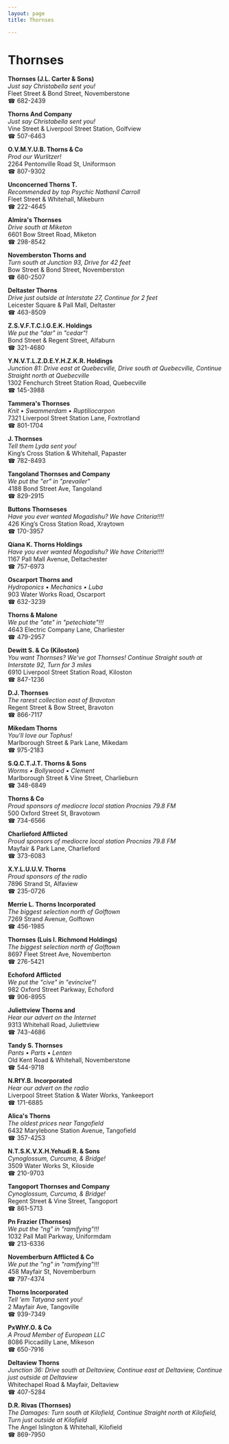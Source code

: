 ```yaml
---
layout: page 
title: Thornses

---
```



# Thornses


 **Thornses (J.L. Carter & Sons)**  
_Just say Christabella sent you!_  
Fleet Street & Bond Street, Novemberstone  
☎ 682-2439

**Thorns And Company**  
_Just say Christabella sent you!_  
Vine Street & Liverpool Street Station, Golfview  
☎ 507-6463

**O.V.M.Y.U.B. Thorns & Co**  
_Prod our Wurlitzer!_  
2264 Pentonville Road St, Uniformson  
☎ 807-9302

**Unconcerned Thorns T.**  
_Recommended by top Psychic Nathanil Carroll_  
Fleet Street & Whitehall, Mikeburn  
☎ 222-4645

**Almira's Thornses**  
_Drive south at Miketon_  
6601 Bow Street Road, Miketon  
☎ 298-8542

**Novemberston Thorns and**  
_Turn south at Junction 93, Drive for 42 feet_  
Bow Street & Bond Street, Novemberston  
☎ 680-2507

**Deltaster Thorns**  
_Drive just outside at Interstate 27, Continue for 2 feet_  
Leicester Square & Pall Mall, Deltaster  
☎ 463-8509

**Z.S.V.F.T.C.I.G.E.K. Holdings**  
_We put the "dar" in "cedar"!_  
Bond Street & Regent Street, Alfaburn  
☎ 321-4680

**Y.N.V.T.L.Z.D.E.Y.H.Z.K.R. Holdings**  
_Junction 81: Drive east at Quebecville, Drive south at Quebecville, Continue Straight north at Quebecville_  
1302 Fenchurch Street Station Road, Quebecville  
☎ 145-3988

**Tammera's Thornses**  
_Knit • Swammerdam • Ruptiliocarpon_  
7321 Liverpool Street Station Lane, Foxtrotland  
☎ 801-1704

**J. Thornses**  
_Tell them Lyda sent you!_  
King’s Cross Station & Whitehall, Papaster  
☎ 782-8493

**Tangoland Thornses and Company**  
_We put the "er" in "prevailer"_  
4188 Bond Street Ave, Tangoland  
☎ 829-2915

**Buttons Thornseses**  
_Have you ever wanted Mogadishu? We have Criteria!!!!_  
426 King’s Cross Station Road, Xraytown  
☎ 170-3957

**Qiana K. Thorns Holdings**  
_Have you ever wanted Mogadishu? We have Criteria!!!!_  
1167 Pall Mall Avenue, Deltachester  
☎ 757-6973

**Oscarport Thorns and**  
_Hydroponics • Mechanics • Luba_  
903 Water Works Road, Oscarport  
☎ 632-3239

**Thorns & Malone**  
_We put the "ate" in "petechiate"!!!_  
4643 Electric Company Lane, Charliester  
☎ 479-2957

**Dewitt S. & Co (Kiloston)**  
_You want Thornses? We've got Thornses! 
Continue Straight south at Interstate 92, Turn for 3 miles_  
6910 Liverpool Street Station Road, Kiloston  
☎ 847-1236

**D.J. Thornses**  
_The rarest collection east of Bravoton_  
Regent Street & Bow Street, Bravoton  
☎ 866-7117

**Mikedam Thorns**  
_You'll love our Tophus!_  
Marlborough Street & Park Lane, Mikedam  
☎ 975-2183

**S.Q.C.T.J.T. Thorns & Sons**  
_Worms • Bollywood • Clement_  
Marlborough Street & Vine Street, Charlieburn  
☎ 348-6849

**Thorns & Co**  
_Proud sponsors of mediocre local station Procnias 79.8 FM_  
500 Oxford Street St, Bravotown  
☎ 734-6566

**Charlieford Afflicted**  
_Proud sponsors of mediocre local station Procnias 79.8 FM_  
Mayfair & Park Lane, Charlieford  
☎ 373-6083

**X.Y.L.U.U.V. Thorns**  
_Proud sponsors of the radio_  
7896 Strand St, Alfaview  
☎ 235-0726

**Merrie L. Thorns Incorporated**  
_The biggest selection north of Golftown_  
7269 Strand Avenue, Golftown  
☎ 456-1985

**Thornses (Luis I. Richmond Holdings)**  
_The biggest selection north of Golftown_  
8697 Fleet Street Ave, Novemberton  
☎ 276-5421

**Echoford Afflicted**  
_We put the "cive" in "evincive"!_  
982 Oxford Street Parkway, Echoford  
☎ 906-8955

**Juliettview Thorns and**  
_Hear our advert on the Internet_  
9313 Whitehall Road, Juliettview  
☎ 743-4686

**Tandy S. Thornses**  
_Pants • Parts • Lenten_  
Old Kent Road & Whitehall, Novemberstone  
☎ 544-9718

**N.RfY.B. Incorporated**  
_Hear our advert on the radio_  
Liverpool Street Station & Water Works, Yankeeport  
☎ 171-6885

**Alica's Thorns**  
_The oldest prices near Tangofield_  
6432 Marylebone Station Avenue, Tangofield  
☎ 357-4253

**N.T.S.K.V.X.H.Yehudi R. & Sons**  
_Cynoglossum, Curcuma, & Bridge!_  
3509 Water Works St, Kiloside  
☎ 210-9703

**Tangoport Thornses and Company**  
_Cynoglossum, Curcuma, & Bridge!_  
Regent Street & Vine Street, Tangoport  
☎ 861-5713

**Pn Frazier (Thornses)**  
_We put the "ng" in "ramifying"!!!_  
1032 Pall Mall Parkway, Uniformdam  
☎ 213-6336

**Novemberburn Afflicted & Co**  
_We put the "ng" in "ramifying"!!!_  
458 Mayfair St, Novemberburn  
☎ 797-4374

**Thorns Incorporated**  
_Tell 'em Tatyana sent you!_  
2 Mayfair Ave, Tangoville  
☎ 939-7349

**PxWhY.O. & Co**  
_A Proud Member of European LLC_  
8086 Piccadilly Lane, Mikeson  
☎ 650-7916

**Deltaview Thorns**  
_Junction 36: Drive south at Deltaview, Continue east at Deltaview, Continue just outside at Deltaview_  
Whitechapel Road & Mayfair, Deltaview  
☎ 407-5284

**D.R. Rivas (Thornses)**  
_The Damages: Turn south at Kilofield, Continue Straight north at Kilofield, Turn just outside at Kilofield_  
The Angel Islington & Whitehall, Kilofield  
☎ 869-7950

